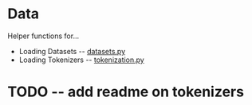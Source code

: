 # Data

Helper functions for...
* Loading Datasets -- [datasets.py](datasets.py)
* Loading Tokenizers -- [tokenization.py](tokenization.py)

# TODO -- add readme on tokenizers
